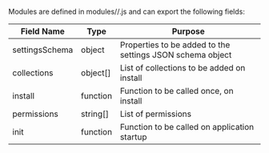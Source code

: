 Modules are defined in modules/<module name>/<module name>.js and can export the following fields:

| Field Name     | Type     | Purpose                                                   |
|----------------|----------|-----------------------------------------------------------|
| settingsSchema | object   | Properties to be added to the settings JSON schema object |
| collections    | object[] | List of collections to be added on install                |
| install        | function | Function to be called once, on install                    |
| permissions    | string[] | List of permissions                                       |
| init           | function | Function to be called on application startup              |